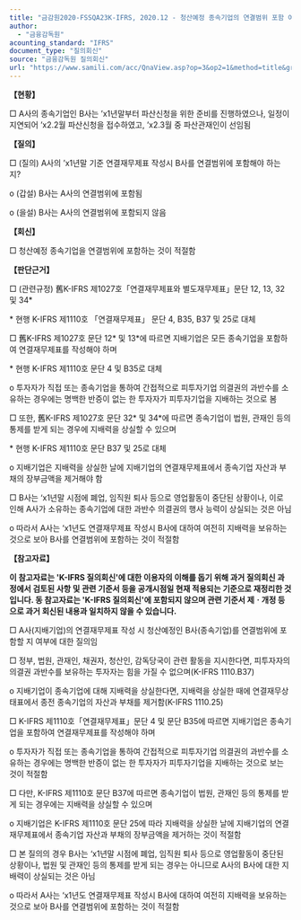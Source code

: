 ```yaml
---
title: "금감원2020-FSSQA23K-IFRS, 2020.12 - 청산예정 종속기업의 연결범위 포함 여부 (회신일 '13.3.19.)"
author:
  - "금융감독원"
acounting_standard: "IFRS"
document_type: "질의회신"
source: "금융감독원 질의회신"
url: "https://www.samili.com/acc/QnaView.asp?op=3&op2=1&method=title&group=2122-15;1&orgcode=1&searchword=&page=3&code=%EA%B8%88%EA%B0%90%EC%9B%902020%2DFSSQA23%5FK%2DIFRS%3A20201229"
---
```

**【현황】**

□ A사의 종속기업인 B사는 ’x1년말부터 파산신청을 위한 준비를 진행하였으나, 일정이 지연되어 ’x2.2월 파산신청을 접수하였고, ’x2.3월 중 파산관재인이 선임됨

  
**【질의】**

□ (질의) A사의 ’x1년말 기준 연결재무제표 작성시 B사를 연결범위에 포함해야 하는지?

o (갑설) B사는 A사의 연결범위에 포함됨

o (을설) B사는 A사의 연결범위에 포함되지 않음

  
  

**【회신】**

□ 청산예정 종속기업을 연결범위에 포함하는 것이 적절함

  
  

**【판단근거】**

□ (관련규정) 舊K-IFRS 제1027호「연결재무제표와 별도재무제표」문단 12, 13, 32 및 34\*

\* 현행 K-IFRS 제1110호 「연결재무제표」 문단 4, B35, B37 및 25로 대체

  

□ 舊K-IFRS 제1027호 문단 12\* 및 13\*에 따르면 지배기업은 모든 종속기업을 포함하여 연결재무제표를 작성해야 하며

\* 현행 K-IFRS 제1110호 문단 4 및 B35로 대체

o 투자자가 직접 또는 종속기업을 통하여 간접적으로 피투자기업 의결권의 과반수를 소유하는 경우에는 명백한 반증이 없는 한 투자자가 피투자기업을 지배하는 것으로 봄

  

□ 또한, 舊K-IFRS 제1027호 문단 32\* 및 34\*에 따르면 종속기업이 법원, 관재인 등의 통제를 받게 되는 경우에 지배력을 상실할 수 있으며

\* 현행 K-IFRS 제1110호 문단 B37 및 25로 대체

o 지배기업은 지배력을 상실한 날에 지배기업의 연결재무제표에서 종속기업 자산과 부채의 장부금액을 제거해야 함

  

□ B사는 ‘x1년말 시점에 폐업, 임직원 퇴사 등으로 영업활동이 중단된 상황이나, 이로 인해 A사가 소유하는 종속기업에 대한 과반수 의결권의 행사 능력이 상실되는 것은 아님

o 따라서 A사는 ‘x1년도 연결재무제표 작성시 B사에 대하여 여전히 지배력을 보유하는 것으로 보아 B사를 연결범위에 포함하는 것이 적절함

  
**【참고자료】**

**이 참고자료는 'K-IFRS 질의회신'에 대한 이용자의 이해를 돕기 위해 과거 질의회신 과정에서 검토된 사항 및 관련 기준서 등을 공개시점일 현재 적용되는 기준으로 재정리한 것입니다. 동 참고자료는 'K-IFRS 질의회신'에 포함되지 않으며 관련 기준서 제ㆍ개정 등으로 과거 회신된 내용과 일치하지 않을 수 있습니다.**

  

□ A사(지배기업)의 연결재무제표 작성 시 청산예정인 B사(종속기업)를 연결범위에 포함할 지 여부에 대한 질의임

  

□ 정부, 법원, 관재인, 채권자, 청산인, 감독당국이 관련 활동을 지시한다면, 피투자자의 의결권 과반수를 보유하는 투자자는 힘을 가질 수 없으며(K-IFRS 1110.B37)

o 지배기업이 종속기업에 대해 지배력을 상실한다면, 지배력을 상실한 때에 연결재무상태표에서 종전 종속기업의 자산과 부채를 제거함(K-IFRS 1110.25)

  

□ K-IFRS 제1110호「연결재무제표」문단 4 및 문단 B35에 따르면 지배기업은 종속기업을 포함하여 연결재무제표를 작성해야 하며

o 투자자가 직접 또는 종속기업을 통하여 간접적으로 피투자기업 의결권의 과반수를 소유하는 경우에는 명백한 반증이 없는 한 투자자가 피투자기업을 지배하는 것으로 보는 것이 적절함

  

□ 다만, K-IFRS 제1110호 문단 B37에 따르면 종속기업이 법원, 관재인 등의 통제를 받게 되는 경우에는 지배력을 상실할 수 있으며

o 지배기업은 K-IFRS 제1110호 문단 25에 따라 지배력을 상실한 날에 지배기업의 연결재무제표에서 종속기업 자산과 부채의 장부금액을 제거하는 것이 적절함

  

□ 본 질의의 경우 B사는 ‘x1년말 시점에 폐업, 임직원 퇴사 등으로 영업활동이 중단된 상황이나, 법원 및 관재인 등의 통제를 받게 되는 경우는 아니므로 A사의 B사에 대한 지배력이 상실되는 것은 아님

o 따라서 A사는 ‘x1년도 연결재무제표 작성시 B사에 대하여 여전히 지배력을 보유하는 것으로 보아 B사를 연결범위에 포함하는 것이 적절함

